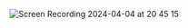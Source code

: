 ![Screen Recording 2024-04-04 at 20 45 15](https://github.com/Ransaka/chat-with-db/assets/48125060/0c55dbf9-8198-452e-88c2-b8ea490f100d)
